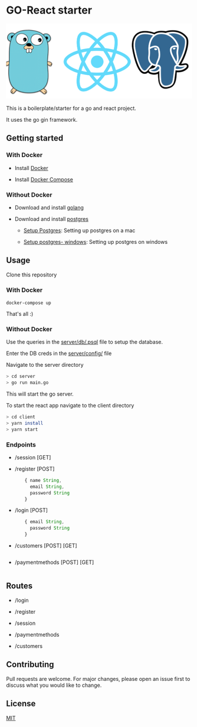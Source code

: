 # GO-React starter
![](./assets/logo.png)

This is a boilerplate/starter for a go and react project.

It uses the go gin framework.


## Getting started

### With Docker

 - Install [Docker](https://docs.docker.com/get-docker/) 

 - Install [Docker Compose](https://docs.docker.com/compose/install/) 

### Without Docker

 - Download and install [golang](https://golang.org)

 - Download and install [postgres](https://www.postgresql.org/download/)
    - [Setup Postgres](https://www.codementor.io/engineerapart/getting-started-with-postgresql-on-mac-osx-are8jcopb): Setting up postgres on a mac

   - [Setup postgres- windows](https://www.robinwieruch.de/postgres-sql-windows-setup/): Setting up postgres on windows

## Usage
Clone this repository

### With Docker

```
docker-compose up
```

That's all :)

### Without Docker

Use the queries in the [server/db/.psql](./server/db/.postgres) file to setup the database.

Enter the DB creds in the [server/config/](./server/config/config.go) file 

Navigate to the server directory

```bash
> cd server
> go run main.go
```

This will start the go server.

To start the react app navigate to the client directory

```bash
> cd client
> yarn install
> yarn start
```
### Endpoints

* /session [GET]

* /register [POST]
     
```js
       { name String,
         email String,
         password String
       }
```
* /login [POST]
```js
       { email String,
         password String
       }
```
* /customers [POST] [GET]
```....
```
* /paymentmethods [POST] [GET]
```....
```

## Routes
* /login

* /register

* /session

* /paymentmethods

* /customers

## Contributing
Pull requests are welcome. For major changes, please open an issue first to discuss what you would like to change.


## License
[MIT](https://choosealicense.com/licenses/mit/)

